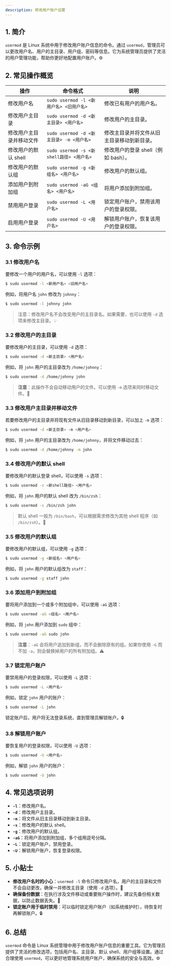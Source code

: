 ```yaml
---
description: 修改用户账户设置
---
```




## 1. 简介

`usermod` 是 Linux 系统中用于修改用户账户信息的命令。通过 `usermod`，管理员可以更改用户名、用户的主目录、用户组、密码等信息。它为系统管理员提供了灵活的用户管理功能，帮助你更好地配置用户账户。⚙️

## 2. 常见操作概览

| 操作                       | 命令格式                                  | 说明                                      |
|----------------------------|-----------------------------------------|-------------------------------------------|
| 修改用户名                 | `sudo usermod -l <新用户名> <旧用户名>`  | 修改已有用户的用户名。                    |
| 修改用户主目录             | `sudo usermod -d <新主目录> <用户名>`    | 修改用户的主目录。                        |
| 修改用户主目录并移动文件    | `sudo usermod -d <新主目录> -m <用户名>`  | 修改主目录并将文件从旧主目录移动到新目录。 |
| 修改用户的默认 shell       | `sudo usermod -s <新shell路径> <用户名>`  | 修改用户的登录 shell（例如 bash）。      |
| 修改用户的默认组           | `sudo usermod -g <新组名> <用户名>`      | 修改用户的默认组。                        |
| 添加用户到附加组           | `sudo usermod -aG <组名> <用户名>`       | 将用户添加到附加组。                      |
| 禁用用户登录               | `sudo usermod -L <用户名>`               | 锁定用户账户，禁用该用户的登录权限。      |
| 启用用户登录               | `sudo usermod -U <用户名>`               | 解锁用户账户，恢复该用户的登录权限。      |

## 3. 命令示例

### 3.1 修改用户名

要修改一个用户的用户名，可以使用 `-l` 选项：

```bash
$ sudo usermod -l <新用户名> <旧用户名>
```

例如，将用户名 `john` 修改为 `johnny`：

```bash
$ sudo usermod -l johnny john
```

> 注意：修改用户名不会改变用户的主目录名。如果需要，也可以使用 `-d` 选项来修改主目录。💡

### 3.2 修改用户的主目录

要修改用户的主目录，可以使用 `-d` 选项：

```bash
$ sudo usermod -d <新主目录> <用户名>
```

例如，将 `john` 用户的主目录改为 `/home/johnny`：

```bash
$ sudo usermod -d /home/johnny john
```

> **注意**：此操作不会自动移动用户的文件。可以使用 `-m` 选项来同时移动文件。📂

### 3.3 修改用户主目录并移动文件

若要修改用户的主目录并将现有文件从旧目录移动到新目录，可以加上 `-m` 选项：

```bash
$ sudo usermod -d <新主目录> -m <用户名>
```

例如，将 `john` 用户的主目录改为 `/home/johnny`，并将文件移动过去：

```bash
$ sudo usermod -d /home/johnny -m john
```

### 3.4 修改用户的默认 shell

要修改用户的默认登录 shell，可以使用 `-s` 选项：

```bash
$ sudo usermod -s <新shell路径> <用户名>
```

例如，将 `john` 用户的默认 shell 改为 `/bin/zsh`：

```bash
$ sudo usermod -s /bin/zsh john
```

> 默认 shell 一般为 `/bin/bash`，可以根据需求修改为其他 shell 程序（如 `/bin/zsh`）。🐚

### 3.5 修改用户的默认组

要修改用户的默认组，可以使用 `-g` 选项：

```bash
$ sudo usermod -g <新组名> <用户名>
```

例如，将 `john` 用户的默认组改为 `staff`：

```bash
$ sudo usermod -g staff john
```

### 3.6 添加用户到附加组

要将用户添加到一个或多个附加组中，可以使用 `-aG` 选项：

```bash
$ sudo usermod -aG <组名> <用户名>
```

例如，将 `john` 用户添加到 `sudo` 组中：

```bash
$ sudo usermod -aG sudo john
```

> **注意**：`-aG` 会将用户追加到新组，而不会删除原有的组。如果你使用 `-G` 而不加 `-a`，则会替换掉用户的所有附加组。⚠️

### 3.7 锁定用户账户

要禁用用户的登录权限，可以使用 `-L` 选项：

```bash
$ sudo usermod -L <用户名>
```

例如，锁定 `john` 用户的账户：

```bash
$ sudo usermod -L john
```

锁定账户后，用户将无法登录系统，直到管理员解锁账户。🔒

### 3.8 解锁用户账户

要恢复用户的登录权限，可以使用 `-U` 选项：

```bash
$ sudo usermod -U <用户名>
```

例如，解锁 `john` 用户的账户：

```bash
$ sudo usermod -U john
```

## 4. 常见选项说明

- **`-l`**：修改用户名。
- **`-d`**：修改用户主目录。
- **`-m`**：将文件从旧主目录移动到新主目录。
- **`-s`**：修改用户的默认 shell。
- **`-g`**：修改用户的默认组。
- **`-aG`**：将用户添加到附加组，多个组用逗号分隔。
- **`-L`**：锁定用户账户，禁用登录。
- **`-U`**：解锁用户账户，恢复登录权限。

## 5. 小贴士

- **修改用户名时的小心**：`usermod -l` 命令只修改用户名，用户的主目录和文件不会自动更改，确保一并修改主目录（使用 `-d` 选项）。🔄
- **确保备份数据**：在执行涉及文件移动或重要账户操作时，建议先备份相关数据，以防止数据丢失。💾
- **锁定账户用于临时禁用**：可以临时锁定用户账户（如系统维护时），待恢复时再解锁账户。🔒

## 6. 总结

`usermod` 命令是 Linux 系统管理中用于修改用户账户信息的重要工具。它为管理员提供了灵活的修改选项，包括用户名、主目录、默认 shell、用户组等设置。通过合理使用 `usermod`，可以更好地管理系统用户账户，确保系统的安全与高效。⚙️

